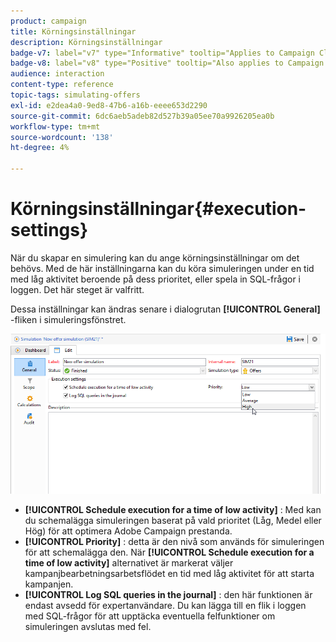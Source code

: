 ```yaml
---
product: campaign
title: Körningsinställningar
description: Körningsinställningar
badge-v7: label="v7" type="Informative" tooltip="Applies to Campaign Classic v7"
badge-v8: label="v8" type="Positive" tooltip="Also applies to Campaign v8"
audience: interaction
content-type: reference
topic-tags: simulating-offers
exl-id: e2dea4a0-9ed8-47b6-a16b-eeee653d2290
source-git-commit: 6dc6aeb5adeb82d527b39a05ee70a9926205ea0b
workflow-type: tm+mt
source-wordcount: '138'
ht-degree: 4%

---
```


# Körningsinställningar{#execution-settings}



När du skapar en simulering kan du ange körningsinställningar om det behövs. Med de här inställningarna kan du köra simuleringen under en tid med låg aktivitet beroende på dess prioritet, eller spela in SQL-frågor i loggen. Det här steget är valfritt.

Dessa inställningar kan ändras senare i dialogrutan **[!UICONTROL General]** -fliken i simuleringsfönstret.

![](assets/offer_simulation_008.png)

* **[!UICONTROL Schedule execution for a time of low activity]** : Med kan du schemalägga simuleringen baserat på vald prioritet (Låg, Medel eller Hög) för att optimera Adobe Campaign prestanda.
* **[!UICONTROL Priority]** : detta är den nivå som används för simuleringen för att schemalägga den. När **[!UICONTROL Schedule execution for a time of low activity]** alternativet är markerat väljer kampanjbearbetningsarbetsflödet en tid med låg aktivitet för att starta kampanjen.
* **[!UICONTROL Log SQL queries in the journal]** : den här funktionen är endast avsedd för expertanvändare. Du kan lägga till en flik i loggen med SQL-frågor för att upptäcka eventuella felfunktioner om simuleringen avslutas med fel.
